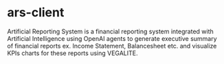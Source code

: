 # ars-client
Artificial Reporting System is a 
financial reporting system integrated with Artificial Intelligence using OpenAI agents to generate executive summary of financial reports ex. Income Statement, Balancesheet etc. and visualize KPIs charts for these reports 
using VEGALITE.

